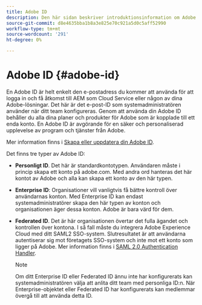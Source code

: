 ```yaml
---
title: Adobe ID
description: Den här sidan beskriver introduktionsinformation om Adobe ID.
source-git-commit: d8e4635bba1b8a3e825e70c921a5d0c5aff52990
workflow-type: tm+mt
source-wordcount: '291'
ht-degree: 0%

---
```



# Adobe ID {#adobe-id}

En Adobe ID är helt enkelt den e-postadress du kommer att använda för att logga in och få åtkomst till AEM som Cloud Service eller någon av dina Adobe-lösningar. Det här är det e-post-ID som systemadministratören använder när ditt team konfigureras. Genom att använda din Adobe ID behåller du alla dina planer och produkter för Adobe som är kopplade till ett enda konto. En Adobe ID är avgörande för en säker och personaliserad upplevelse av program och tjänster från Adobe.

Mer information finns i [Skapa eller uppdatera din Adobe ID](https://helpx.adobe.com/ca/manage-account/using/create-update-adobe-id.html#HowtocreateorupdateyourAdobeID).

Det finns tre typer av Adobe ID:

* **Personligt ID**. Det här är standardkontotypen. Användaren måste i princip skapa ett konto på adobe.com. Med andra ord hanteras det här kontot av Adobe och alla kan skapa ett konto av den här typen.

* **Enterprise ID**: Organisationer vill vanligtvis få bättre kontroll över användarnas konton. Med Enterprise ID kan endast systemadministratörer skapa den här typen av konton och organisationen äger dessa konton. Adobe är bara värd för dem.

* **Federated ID**. Det är här organisationen övertar det fulla ägandet och kontrollen över kontona. I så fall måste du integrera Adobe Experience Cloud med ditt SAML2 SSO-system. Slutresultatet är att användarna autentiserar sig mot företagets SSO-system och inte mot ett konto som ligger på Adobe. Mer information finns i [SAML 2.0 Authentication Handler](https://experienceleague.adobe.com/docs/experience-manager-65/administering/security/saml-2-0-authenticationhandler.html#security).

   >[!NOTE]
   >Om ditt Enterprise ID eller Federated ID ännu inte har konfigurerats kan systemadministratören välja att anlita ditt team med personliga ID:n. När Enterprise-objektet eller Federated ID har konfigurerats kan medlemmar övergå till att använda detta ID.





